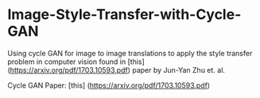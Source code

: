 # Image-Style-Transfer-with-Cycle-GAN
Using cycle GAN for image to image translations to apply the style transfer problem in computer vision found in [this] (https://arxiv.org/pdf/1703.10593.pdf) paper by Jun-Yan Zhu et. al.

Cycle GAN Paper: [this] (https://arxiv.org/pdf/1703.10593.pdf)

